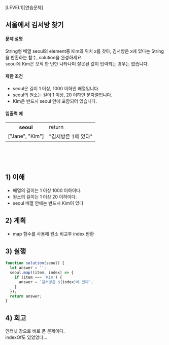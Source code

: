 [LEVEL1][연습문제]

## 서울에서 김서방 찾기

#### 문제 설명
String형 배열 seoul의 element중 Kim의 위치 x를 찾아, 김서방은 x에 있다는 String을 반환하는 함수, solution을 완성하세요. <br>
seoul에 Kim은 오직 한 번만 나타나며 잘못된 값이 입력되는 경우는 없습니다.

#### 제한 조건
- seoul은 길이 1 이상, 1000 이하인 배열입니다.
- seoul의 원소는 길이 1 이상, 20 이하인 문자열입니다.
- Kim은 반드시 seoul 안에 포함되어 있습니다.

#### 입출력 예
<table>
<tr>
<th>seoul</th>
<td>return</td>
</tr>
<tr>
<td>["Jane", "Kim"]</td>
<td>"김서방은 1에 있다"</td>
</tr>
</table>

<br><br><br>

## 1) 이해
- 배열의 길이는 1 이상 1000 이하이다.
- 원소의 길이는 1 이상 20 이하이다.
- seoul 배열 안에는 반드시 Kim이 있다
 
## 2) 계획
- map 함수를 사용해 원소 비교후 index 반환

## 3) 실행
```javascript
function solution(seoul) {
  let answer = '';
  seoul.map((item, index) => {
    if (item === 'Kim') {
      answer = `김서방은 ${index}에 있다`;
    }
  });
  return answer;
}
```

## 4) 회고
인터넷 창으로 바로 푼 문제이다. <br> 
indexOf도 있었었다...
